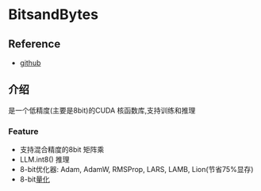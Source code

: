 # BitsandBytes
## Reference
- [github](https://github.com/TimDettmers/bitsandbytes)

## 介绍
是一个低精度(主要是8bit)的CUDA 核函数库,支持训练和推理
### Feature
- 支持混合精度的8bit 矩阵乘
- LLM.int8() 推理
- 8-bit优化器: Adam, AdamW, RMSProp, LARS, LAMB, Lion(节省75%显存)
- 8-bit[量化](../../../量化/intro.mm.md)

